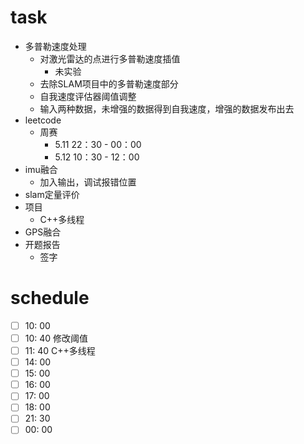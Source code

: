 # task

- 多普勒速度处理
  - 对激光雷达的点进行多普勒速度插值
    - 未实验
  - 去除SLAM项目中的多普勒速度部分
  - 自我速度评估器阈值调整
  - 输入两种数据，未增强的数据得到自我速度，增强的数据发布出去
- leetcode
  - 周赛
    - 5.11 22：30 - 00：00 
    - 5.12 10：30 - 12：00
- imu融合
  - 加入输出，调试报错位置
- slam定量评价
- 项目
  - C++多线程
- GPS融合
- 开题报告
  - 签字

# schedule

- [ ] 10: 00  
- [ ] 10: 40  修改阈值
- [ ] 11: 40  C++多线程
- [ ] 14: 00 
- [ ] 15: 00 
- [ ] 16: 00 
- [ ] 17: 00 
- [ ] 18: 00 
- [ ] 21: 30
- [ ] 00: 00 
